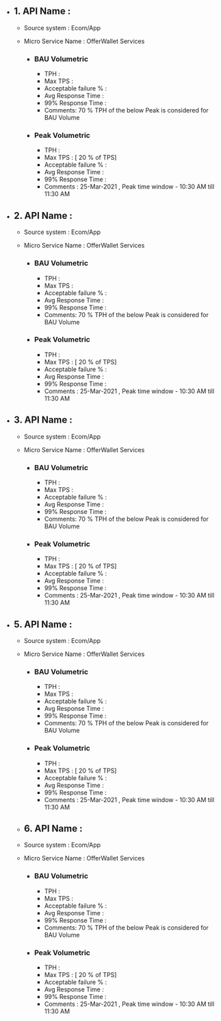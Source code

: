 - ## 1. API Name : 
  - Source system : Ecom/App
  - Micro Service Name : OfferWallet Services
  
    - ### BAU Volumetric
         - TPH : 
         - Max TPS : 
         - Acceptable failure % :
         - Avg Response Time : 
         - 99% Response Time : 
         - Comments: 70 % TPH of the below Peak is considered for BAU Volume
     - ### Peak Volumetric
         - TPH : 
         - Max TPS :  [ 20 % of TPS]
         - Acceptable failure % : 
         - Avg Response Time : 
         - 99% Response Time : 
         - Comments : 25-Mar-2021 , Peak time window - 10:30 AM till 11:30 AM
         
- ## 2. API Name : 
  - Source system : Ecom/App
  - Micro Service Name : OfferWallet Services
  
    - ### BAU Volumetric
         - TPH : 
         - Max TPS : 
         - Acceptable failure % :
         - Avg Response Time : 
         - 99% Response Time : 
         - Comments: 70 % TPH of the below Peak is considered for BAU Volume
     - ### Peak Volumetric
         - TPH : 
         - Max TPS :  [ 20 % of TPS]
         - Acceptable failure % : 
         - Avg Response Time : 
         - 99% Response Time : 
         - Comments : 25-Mar-2021 , Peak time window - 10:30 AM till 11:30 AM

- ## 3. API Name : 
  - Source system : Ecom/App
  - Micro Service Name : OfferWallet Services
  
    - ### BAU Volumetric
         - TPH : 
         - Max TPS : 
         - Acceptable failure % :
         - Avg Response Time : 
         - 99% Response Time : 
         - Comments: 70 % TPH of the below Peak is considered for BAU Volume
     - ### Peak Volumetric
         - TPH : 
         - Max TPS :  [ 20 % of TPS]
         - Acceptable failure % : 
         - Avg Response Time : 
         - 99% Response Time : 
         - Comments : 25-Mar-2021 , Peak time window - 10:30 AM till 11:30 AM
    
- ## 5. API Name : 
  - Source system : Ecom/App
  - Micro Service Name : OfferWallet Services
  
    - ### BAU Volumetric
         - TPH : 
         - Max TPS : 
         - Acceptable failure % :
         - Avg Response Time : 
         - 99% Response Time : 
         - Comments: 70 % TPH of the below Peak is considered for BAU Volume
     - ### Peak Volumetric
         - TPH : 
         - Max TPS :  [ 20 % of TPS]
         - Acceptable failure % : 
         - Avg Response Time : 
         - 99% Response Time : 
         - Comments : 25-Mar-2021 , Peak time window - 10:30 AM till 11:30 AM
  
  - ## 6. API Name : 
  - Source system : Ecom/App
  - Micro Service Name : OfferWallet Services
  
    - ### BAU Volumetric
         - TPH : 
         - Max TPS : 
         - Acceptable failure % :
         - Avg Response Time : 
         - 99% Response Time : 
         - Comments: 70 % TPH of the below Peak is considered for BAU Volume
     - ### Peak Volumetric
         - TPH : 
         - Max TPS :  [ 20 % of TPS]
         - Acceptable failure % : 
         - Avg Response Time : 
         - 99% Response Time : 
         - Comments : 25-Mar-2021 , Peak time window - 10:30 AM till 11:30 AM
         
 
